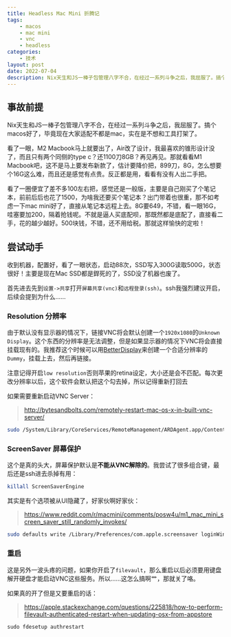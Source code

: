 ```yaml
---
title: Headless Mac Mini 折腾记
tags: 
    - macos
    - mac mini
    - vnc
    - headless
categories:
    - 技术
layout: post
date: 2022-07-04
description: Nix天生和JS一棒子包管理八字不合，在经过一系列斗争之后，我屈服了。搞个macos好了，毕竟现在大家适配不都是mac，实在是不想和工具打架了。 
---
```


## 事故前提

Nix天生和JS一棒子包管理八字不合，在经过一系列斗争之后，我屈服了。搞个macos好了，毕竟现在大家适配不都是mac，实在是不想和工具打架了。  

看了一眼，M2 Macbook马上就要出了，Air改了设计，我最喜欢的锥形设计没了，而且只有两个同侧的type c？还1100刀8GB？再见再见。那就看看M1 Macbook吧，这不是马上要发布新款了，估计要降价把，899刀，8G，怎么想要个16G这么难，而且还是感觉有点贵。反正都是用，看看有没有人出二手把。

看了一圈便宜了差不多100左右把，感觉还是一般版，主要是自己刚买了个笔记本，前前后后也花了1500，为啥我还要买个笔记本？出门带着也很重，那不如考虑一下mac mini好了，直接从笔记本远程上去。8G要649，不错，看一眼16G，哇塞要加200，隔着抢钱呢。不就是逼人买底配呗，那既然都是底配了，直接看二手，花的越少越好。500块钱，不错，还不用给税。那就这样愉快的定啦！

## 尝试动手

收到机器，配置好，看了一眼状态，启动88次，SSD写入300G读取500G，状态很好！主要是现在Mac SSD都是銲死的了，SSD没了机器也废了。  

首先进去先到`设置->共享`打开`屏幕共享(vnc)`和`远程登录(ssh)`。ssh我强烈建议开启，后续会提到为什么……

### Resolution 分辨率

由于默认没有显示器的情况下，链接VNC将会默认创建一个`1920x1080`的`Unknown Display`。这个东西的分辨率是无法调整，但是如果显示器的情况下VNC将会直接挂载现有的。我推荐这个时候可以用[BetterDisplay](https://github.com/waydabber/BetterDisplay)来创建一个合适分辨率的`Dummy`，挂载上去，然后再链接。

注意记得开启`low resolution`否则苹果的retina设定，大小还是会不匹配。每次更改分辨率以后，这个软件会默认把这个勾去掉，所以记得重新打回去

如果需要重新启动VNC Server：

> http://bytesandbolts.com/remotely-restart-mac-os-x-in-built-vnc-server/

```bash
sudo /System/Library/CoreServices/RemoteManagement/ARDAgent.app/Contents/Resources/kickstart -restart -agent
```

### ScreenSaver 屏幕保护

这个是真的头大，屏幕保护默认是**不能从VNC解除的**。我尝试了很多组合键，最后还是ssh进去杀掉有用：

```bash
killall ScreenSaverEngine
```

其实是有个选项被从UI隐藏了，好家伙啊好家伙：

> https://www.reddit.com/r/macmini/comments/posw4u/m1_mac_mini_screen_saver_still_randomly_invokes/

```bash
sudo defaults write /Library/Preferences/com.apple.screensaver loginWindowIdleTime 0
```

### 重启

这是另外一波头疼的问题，如果你开启了`filevault`，那么重启以后必须要用键盘解开硬盘才能启动VNC这些服务。所以……这怎么搞啊艹，那就关了咯。

如果真的开了但是又要重启的话：

> https://apple.stackexchange.com/questions/225818/how-to-perform-filevault-authenticated-restart-when-updating-osx-from-appstore

```
sudo fdesetup authrestart
```
